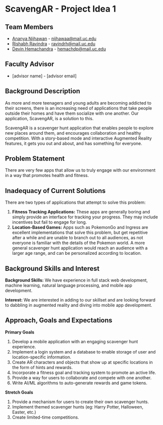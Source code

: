 # ScavengAR - Project Idea 1

## Team Members
* [Ananya Nijhawan](https://github.com/ananyanijhawan/CS5001/blob/master/Assignment1.md) - nijhawaa@mail.uc.edu
* [Rishabh Ravindra](https://github.uc.edu/ravindrh/CS5001/blob/master/README.md) - ravindrh@mail.uc.edu
* [Devin Hemachandra](https://github.com/Devinhc) - hemachdp@mail.uc.edu

## Faculty Advisor
* [advisor name] - [advisor email]

## Background Description
As more and more teenagers and young adults are becoming addicted to their screens, there is an increasing need of applications that take people outside their homes and have them socialize with one another. Our application, ScavengAR, is a solution to this.

ScavengAR is a scavenger hunt application that enables people to explore new places around them, and encourages collaboration and healthy competition. With a story-based mode and interactive Augmented Reality features, it gets you out and about, and has something for everyone.

## Problem Statement
There are very few apps that allow us to truly engage with our environment in a way that promotes health and fitness.

## Inadequacy of Current Solutions
There are two types of applications that attempt to solve this problem:
1. **Fitness Tracking Applications:** These apps are generally boring and simply provide an interface for tracking your progress. They may include incentives but fail to engage for long.
2. **Location-Based Games:** Apps such as PokemonGo and Ingress are excellent implementations that solve this problem, but get repetitive after a while and are unable to branch out to all audiences, as not everyone is familiar with the details of the Pokemon world. A more general scavenger hunt application would reach an audience with a larger age range, and can be personalized according to location.

## Background Skills and Interest
**Background Skills:** We have experience in full stack web development, machine learning, natural language processing, and mobile app development.

**Interest:** We are interested in adding to our skillset and are looking forward to dabbling in augmented reality and diving into mobile app development.

## Approach, Goals and Expectations
**Primary Goals**
1. Develop a mobile application with an engaging scavenger hunt experience.
2. Implement a login system and a database to enable storage of user and location-specific information.
3. Create AR characters and objects that show up at specific locations in the form of hints and rewards.
4. Incorporate a fitness goal and tracking system to promote an active life.
5. Provide a way for users to collaborate and compete with one another.
6. Write AI/ML algorithms to auto-generate rewards and game tokens.

**Stretch Goals**
1. Provide a mechanism for users to create their own scavenger hunts.
2. Implement themed scavenger hunts (eg: Harry Potter, Halloween, Easter, etc.)
3. Create limited-time competitions.
